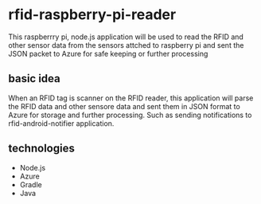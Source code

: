 # rfid-raspberry-pi-reader

This raspberrry pi, node.js application will be used to read the RFID and other sensor data from the sensors attched to raspberry pi and sent the JSON packet to Azure for safe keeping or further processing

## basic idea
When an RFID tag is scanner on the RFID reader, this application will parse the RFID data and other sensore data and sent them in JSON format to Azure for storage and further processing. Such as sending notifications to rfid-android-notifier application.

## technologies
- Node.js
- Azure
- Gradle
- Java